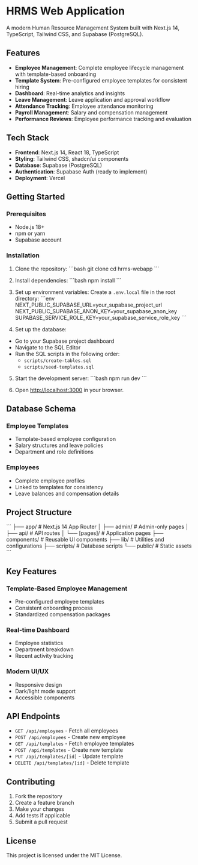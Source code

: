 # HRMS Web Application

A modern Human Resource Management System built with Next.js 14, TypeScript, Tailwind CSS, and Supabase (PostgreSQL).

## Features

- **Employee Management**: Complete employee lifecycle management with template-based onboarding
- **Template System**: Pre-configured employee templates for consistent hiring
- **Dashboard**: Real-time analytics and insights
- **Leave Management**: Leave application and approval workflow
- **Attendance Tracking**: Employee attendance monitoring
- **Payroll Management**: Salary and compensation management
- **Performance Reviews**: Employee performance tracking and evaluation

## Tech Stack

- **Frontend**: Next.js 14, React 18, TypeScript
- **Styling**: Tailwind CSS, shadcn/ui components
- **Database**: Supabase (PostgreSQL)
- **Authentication**: Supabase Auth (ready to implement)
- **Deployment**: Vercel

## Getting Started

### Prerequisites

- Node.js 18+ 
- npm or yarn
- Supabase account

### Installation

1. Clone the repository:
\`\`\`bash
git clone <repository-url>
cd hrms-webapp
\`\`\`

2. Install dependencies:
\`\`\`bash
npm install
\`\`\`

3. Set up environment variables:
Create a `.env.local` file in the root directory:
\`\`\`env
NEXT_PUBLIC_SUPABASE_URL=your_supabase_project_url
NEXT_PUBLIC_SUPABASE_ANON_KEY=your_supabase_anon_key
SUPABASE_SERVICE_ROLE_KEY=your_supabase_service_role_key
\`\`\`

4. Set up the database:
- Go to your Supabase project dashboard
- Navigate to the SQL Editor
- Run the SQL scripts in the following order:
  - `scripts/create-tables.sql`
  - `scripts/seed-templates.sql`

5. Start the development server:
\`\`\`bash
npm run dev
\`\`\`

6. Open [http://localhost:3000](http://localhost:3000) in your browser.

## Database Schema

### Employee Templates
- Template-based employee configuration
- Salary structures and leave policies
- Department and role definitions

### Employees
- Complete employee profiles
- Linked to templates for consistency
- Leave balances and compensation details

## Project Structure

\`\`\`
├── app/                    # Next.js 14 App Router
│   ├── admin/             # Admin-only pages
│   ├── api/               # API routes
│   └── [pages]/           # Application pages
├── components/            # Reusable UI components
├── lib/                   # Utilities and configurations
├── scripts/               # Database scripts
└── public/                # Static assets
\`\`\`

## Key Features

### Template-Based Employee Management
- Pre-configured employee templates
- Consistent onboarding process
- Standardized compensation packages

### Real-time Dashboard
- Employee statistics
- Department breakdown
- Recent activity tracking

### Modern UI/UX
- Responsive design
- Dark/light mode support
- Accessible components

## API Endpoints

- `GET /api/employees` - Fetch all employees
- `POST /api/employees` - Create new employee
- `GET /api/templates` - Fetch employee templates
- `POST /api/templates` - Create new template
- `PUT /api/templates/[id]` - Update template
- `DELETE /api/templates/[id]` - Delete template

## Contributing

1. Fork the repository
2. Create a feature branch
3. Make your changes
4. Add tests if applicable
5. Submit a pull request

## License

This project is licensed under the MIT License.
